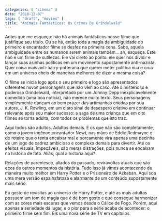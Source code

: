 ```yaml
---
categories: [ "cinema" ]
date: "2018-12-07"
tags: [ "draft", "movies" ]
title: "Animais Fantásticos: Os Crimes De Grindelwald"
---
```

Antes que me esqueça: não há animais fantásticos nesse filme que
justifique seu título. Ou se há, então toda a magia da ambiguidade
do primeiro e encantador filme se desfez na primeira cena. Sabe, aquela
ambiguidade entre os humanos serem animais também... ah, esqueça. Este
não é um filme de sutilezas. Ele vai direto ao ponto: ele quer nos
dividir e lançar suas asinhas políticas em um movimento supostamente
anti-nazista. Quer coisa mais anti-harry-potterana que querer meter
política nua e crua em um universo cheio de maneiras melhores de dizer
a mesma coisa?

O filme se inicia logo após o seu primeiro e logo são apresentados
diferentes novos personagens que não vêm ao caso. Até o misterioso e
poderoso Grindelwald, interpretado por um Johnny Depp inexplicavelmente
comedido (uma boa notícia), não merece muito texto. Seus personagens
simplesmente dançam ao bem prazer das artimanhas criadas por sua autora,
J. K. Rowling, em um claro sinal de desespero criativo em continuar
relevante após seu maior sucesso: a saga de uma criança que em oito
filmes se torna adulto, com todos os problemas que isto traz.

Aqui todos são adultos. Adultos demais. E os que não são completamente,
como o jovem ingênuo encantador Newt, nas mãos de Eddie Redmayne e do
roteiro que o tenta encaixar mal e porcamente vira apenas uma pecinha
de um jogo de xadrez ambicioso e complexo demais para divertir. Até
os efeitos visuais, impecáveis, são meras distrações, pois nunca se
encaixam na história de fato. Aliás, qual a história aqui?

Relações de parentesco, aliados do passado, reviravoltas atuais que são
ecos de outros momentos da história. Tudo isso já vimos acontecendo de
maneira muito melhor em Harry Potter e o Prisioneiro de Azkaban. Aqui soa
uma mera versão espalhafatosa e alarmante de um conteúdo supostamente
mais sério.

Eu gosto de revisitas ao universo de Harry Potter, e até as mais adultas
possuem um tom de magia que é de bom gosto e que consegue harmonizar
com as cores mais escuras que vemos desde o Cálice de Fogo. Porém, aqui
apenas a seriedade dá lugar, e o pior para a série acaba de acontecer:
o primeiro filme sem fim. Eis uma nova série de TV em capítulos.
